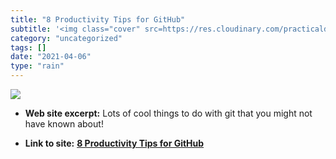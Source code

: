 ```yaml
---
title: "8 Productivity Tips for GitHub"
subtitle: '<img class="cover" src=https://res.cloudinary.com/practicaldev/image/fetch/s--bFaAql23--/c_imagga_sc...'
category: "uncategorized"
tags: []
date: "2021-04-06"
type: "rain"
---
```

<img class="cover" src=https://res.cloudinary.com/practicaldev/image/fetch/s--bFaAql23--/c_imagga_scale,f_auto,fl_progressive,h_500,q_auto,w_1000/https://thepracticaldev.s3.amazonaws.com/i/jxjcntrx7l8qpxw7wzju.png>



* **Web site excerpt:** Lots of cool things to do with git that you might not have known about!

* **Link to site:** **[8 Productivity Tips for GitHub](https://dev.to/_darrenburns/8-productivity-tips-for-github-44kn)**
